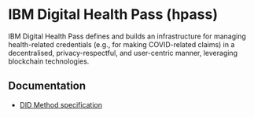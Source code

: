 # IBM Digital Health Pass (hpass)

IBM Digital Health Pass defines and builds an infrastructure for managing health-related credentials (e.g., for making COVID-related claims) in a decentralised, privacy-respectful, and user-centric manner, leveraging blockchain technologies.

## Documentation

- [DID Method specification](https://github.ibm.com/fabric-security-research/hpass/blob/master/doc/did-spec.md)
